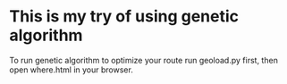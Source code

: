 # This is my try of using genetic algorithm
To run genetic algorithm to optimize your route run geoload.py first, then open where.html in your browser.
